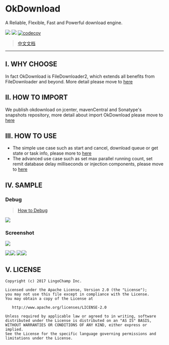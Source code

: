 # OkDownload

A Reliable, Flexible, Fast and Powerful download engine.

![][okdownload_svg]
[![][build_status_svg]][build_status_link]
[![codecov](https://codecov.io/gh/lingochamp/okdownload/branch/master/graph/badge.svg)](https://codecov.io/gh/lingochamp/okdownload)

> [中文文档](https://github.com/lingochamp/okdownload/blob/master/README-zh.md)

---

## I. WHY CHOOSE

In fact OkDownload is FileDownloader2, which extends all benefits from FileDownloader and beyond. More detail please move to [here](https://github.com/lingochamp/okdownload/wiki/Why-Choose-OkDownload)

## II. HOW TO IMPORT

We publish okdownload on jcenter, mavenCentral and Sonatype's snapshots repository, more detail about import OkDownload please move to [here](https://github.com/lingochamp/okdownload/wiki)

## III. HOW TO USE

- The simple use case such as start and cancel, download queue or get state or task info, please more to [here](https://github.com/lingochamp/okdownload/wiki/Simple-Use-Guideline)
- The advanced use case such as set max parallel running count, set remit database delay milliseconds or injection components, please move to [here](https://github.com/lingochamp/okdownload/wiki/Advanced-Use-Guideline)

## IV. SAMPLE

### Debug

> [How to Debug](https://github.com/lingochamp/okdownload/wiki/Debug-OkDownload)

![][okcat_img]

### Screenshot

![][sample_home_img]

![][single_download_img]![][each_block_progress_img]
![][bunch_download_img]![][queue_download_img]

## V. LICENSE

```
Copyright (c) 2017 LingoChamp Inc.

Licensed under the Apache License, Version 2.0 (the "License");
you may not use this file except in compliance with the License.
You may obtain a copy of the License at

   http://www.apache.org/licenses/LICENSE-2.0

Unless required by applicable law or agreed to in writing, software
distributed under the License is distributed on an "AS IS" BASIS,
WITHOUT WARRANTIES OR CONDITIONS OF ANY KIND, either express or implied.
See the License for the specific language governing permissions and
limitations under the License.
```

[okdownload_svg]: https://img.shields.io/badge/Android-Okdownload-green.svg
[sample_home_img]: https://github.com/lingochamp/okdownload/raw/master/art/sample-home.jpeg
[single_download_img]: https://github.com/lingochamp/okdownload/raw/master/art/single-download.gif
[each_block_progress_img]: https://github.com/lingochamp/okdownload/raw/master/art/each-block-progress.gif
[bunch_download_img]: https://github.com/lingochamp/okdownload/raw/master/art/bunch-download.gif
[queue_download_img]: https://github.com/lingochamp/okdownload/raw/master/art/queue-download.gif
[listener_img]: https://github.com/lingochamp/okdownload/raw/master/art/listener.png
[check_before_chain_img]: https://github.com/lingochamp/okdownload/raw/master/art/check_before_chain.png
[build_status_svg]: https://travis-ci.org/lingochamp/okdownload.svg?branch=master
[build_status_link]: https://travis-ci.org/lingochamp/okdownload
[okcat_img]: https://github.com/lingochamp/okdownload/raw/master/art/okcat.png
